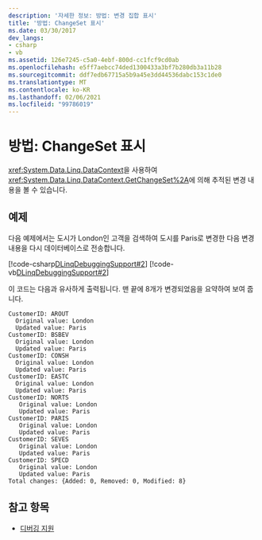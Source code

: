 ```yaml
---
description: '자세한 정보: 방법: 변경 집합 표시'
title: '방법: ChangeSet 표시'
ms.date: 03/30/2017
dev_langs:
- csharp
- vb
ms.assetid: 126e7245-c5a0-4ebf-800d-cc1fcf9cd0ab
ms.openlocfilehash: e5ff7aebcc74ded1300433a3bf7b280db3a11b28
ms.sourcegitcommit: ddf7edb67715a5b9a45e3dd44536dabc153c1de0
ms.translationtype: MT
ms.contentlocale: ko-KR
ms.lasthandoff: 02/06/2021
ms.locfileid: "99786019"
---
```

# <a name="how-to-display-a-changeset"></a>방법: ChangeSet 표시

<xref:System.Data.Linq.DataContext>을 사용하여 <xref:System.Data.Linq.DataContext.GetChangeSet%2A>에 의해 추적된 변경 내용을 볼 수 있습니다.  
  
## <a name="example"></a>예제  

 다음 예제에서는 도시가 London인 고객을 검색하여 도시를 Paris로 변경한 다음 변경 내용을 다시 데이터베이스로 전송합니다.  
  
 [!code-csharp[DLinqDebuggingSupport#2](../../../../../../samples/snippets/csharp/VS_Snippets_Data/DLinqDebuggingSupport/cs/Program.cs#2)]
 [!code-vb[DLinqDebuggingSupport#2](../../../../../../samples/snippets/visualbasic/VS_Snippets_Data/DLinqDebuggingSupport/vb/Module1.vb#2)]  
  
 이 코드는 다음과 유사하게 출력됩니다. 맨 끝에 8개가 변경되었음을 요약하여 보여 줍니다.  

 ```console
CustomerID: AROUT
   Original value: London
   Updated value: Paris
CustomerID: BSBEV
   Original value: London
   Updated value: Paris
CustomerID: CONSH
   Original value: London
   Updated value: Paris
CustomerID: EASTC
   Original value: London
   Updated value: Paris
CustomerID: NORTS
    Original value: London
    Updated value: Paris
CustomerID: PARIS
    Original value: London
    Updated value: Paris
CustomerID: SEVES
    Original value: London
    Updated value: Paris
CustomerID: SPECD
    Original value: London
    Updated value: Paris
Total changes: {Added: 0, Removed: 0, Modified: 8}
```
  
## <a name="see-also"></a>참고 항목

- [디버깅 지원](debugging-support.md)
